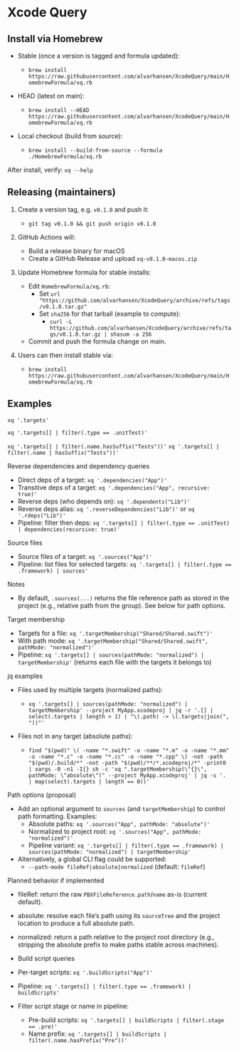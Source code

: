 # Xcode Query

## Install via Homebrew

- Stable (once a version is tagged and formula updated):
  - `brew install https://raw.githubusercontent.com/alvarhansen/XcodeQuery/main/HomebrewFormula/xq.rb`

- HEAD (latest on main):
  - `brew install --HEAD https://raw.githubusercontent.com/alvarhansen/XcodeQuery/main/HomebrewFormula/xq.rb`

- Local checkout (build from source):
  - `brew install --build-from-source --formula ./HomebrewFormula/xq.rb`

After install, verify: `xq --help`

## Releasing (maintainers)

1) Create a version tag, e.g. `v0.1.0` and push it:
   - `git tag v0.1.0 && git push origin v0.1.0`

2) GitHub Actions will:
   - Build a release binary for macOS
   - Create a GitHub Release and upload `xq-v0.1.0-macos.zip`

3) Update Homebrew formula for stable installs:
   - Edit `HomebrewFormula/xq.rb`:
     - Set `url "https://github.com/alvarhansen/XcodeQuery/archive/refs/tags/v0.1.0.tar.gz"`
     - Set `sha256` for that tarball (example to compute):
       - `curl -L https://github.com/alvarhansen/XcodeQuery/archive/refs/tags/v0.1.0.tar.gz | shasum -a 256`
   - Commit and push the formula change on main.

4) Users can then install stable via:
   - `brew install https://raw.githubusercontent.com/alvarhansen/XcodeQuery/main/HomebrewFormula/xq.rb`

## Examples

`xq '.targets'`

`xq '.targets[] | filter(.type == .unitTest)'`

`xq '.targets[] | filter(.name.hasSuffix("Tests"))'`
`xq '.targets[] | filter(.name | hasSuffix("Tests"))'`

Reverse dependencies and dependency queries

- Direct deps of a target: `xq '.dependencies("App")'`
- Transitive deps of a target: `xq '.dependencies("App", recursive: true)'`
- Reverse deps (who depends on): `xq '.dependents("Lib")'`
- Reverse deps alias: `xq '.reverseDependencies("Lib")'` or `xq '.rdeps("Lib")'`
- Pipeline: filter then deps: `xq '.targets[] | filter(.type == .unitTest) | dependencies(recursive: true)'`

Source files

- Source files of a target: `xq '.sources("App")'`
- Pipeline: list files for selected targets: `xq '.targets[] | filter(.type == .framework) | sources'`

Notes

- By default, `.sources(...)` returns the file reference path as stored in the project (e.g., relative path from the group). See below for path options.

Target membership

- Targets for a file: `xq '.targetMembership("Shared/Shared.swift")'`
- With path mode: `xq '.targetMembership("Shared/Shared.swift", pathMode: "normalized")'`
- Pipeline: `xq '.targets[] | sources(pathMode: "normalized") | targetMembership'` (returns each file with the targets it belongs to)

jq examples

- Files used by multiple targets (normalized paths):
  - `xq '.targets[] | sources(pathMode: "normalized") | targetMembership' --project MyApp.xcodeproj | jq -r '.[] | select(.targets | length > 1) | "\(.path) -> \(.targets|join(", "))"'`

- Files not in any target (absolute paths):
  - `find "$(pwd)" \( -name "*.swift" -o -name "*.m" -o -name "*.mm" -o -name "*.c" -o -name "*.cc" -o -name "*.cpp" \) -not -path "$(pwd)/.build/*" -not -path "$(pwd)/**/*.xcodeproj/*" -print0 | xargs -0 -n1 -I{} sh -c 'xq ".targetMembership(\"{}\", pathMode: \"absolute\")" --project MyApp.xcodeproj' | jq -s '. | map(select(.targets | length == 0))'`

Path options (proposal)

- Add an optional argument to `sources` (and `targetMembership`) to control path formatting. Examples:
  - Absolute paths: `xq '.sources("App", pathMode: "absolute")'`
  - Normalized to project root: `xq '.sources("App", pathMode: "normalized")'`
  - Pipeline variant: `xq '.targets[] | filter(.type == .framework) | sources(pathMode: "normalized") | targetMembership'`
- Alternatively, a global CLI flag could be supported:
  - `--path-mode fileRef|absolute|normalized` (default: `fileRef`)

Planned behavior if implemented

- fileRef: return the raw `PBXFileReference.path`/`name` as-is (current default).
- absolute: resolve each file’s path using its `sourceTree` and the project location to produce a full absolute path.
- normalized: return a path relative to the project root directory (e.g., stripping the absolute prefix to make paths stable across machines).
- Build script queries

- Per-target scripts: `xq '.buildScripts("App")'`
- Pipeline: `xq '.targets[] | filter(.type == .framework) | buildScripts'`
- Filter script stage or name in pipeline:
  - Pre-build scripts: `xq '.targets[] | buildScripts | filter(.stage == .pre)'`
  - Name prefix: `xq '.targets[] | buildScripts | filter(.name.hasPrefix("Pre"))'`
